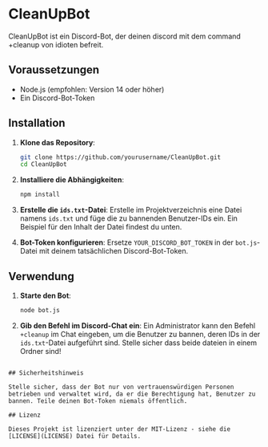 # CleanUpBot

CleanUpBot ist ein Discord-Bot, der deinen discord mit dem command +cleanup von idioten befreit.

## Voraussetzungen

- Node.js (empfohlen: Version 14 oder höher)
- Ein Discord-Bot-Token

## Installation

1. **Klone das Repository**:
   ```bash
   git clone https://github.com/yourusername/CleanUpBot.git
   cd CleanUpBot
   ```

2. **Installiere die Abhängigkeiten**:
   ```bash
   npm install
   ```

3. **Erstelle die `ids.txt`-Datei**:
   Erstelle im Projektverzeichnis eine Datei namens `ids.txt` und füge die zu bannenden Benutzer-IDs ein. Ein Beispiel für den Inhalt der Datei findest du unten.

4. **Bot-Token konfigurieren**:
   Ersetze `YOUR_DISCORD_BOT_TOKEN` in der `bot.js`-Datei mit deinem tatsächlichen Discord-Bot-Token.

## Verwendung

1. **Starte den Bot**:
   ```bash
   node bot.js
   ```

2. **Gib den Befehl im Discord-Chat ein**:
   Ein Administrator kann den Befehl `+cleanup` im Chat eingeben, um die Benutzer zu bannen, deren IDs in der `ids.txt`-Datei aufgeführt sind. Stelle sicher dass beide dateien in einem Ordner sind!
```

## Sicherheitshinweis

Stelle sicher, dass der Bot nur von vertrauenswürdigen Personen betrieben und verwaltet wird, da er die Berechtigung hat, Benutzer zu bannen. Teile deinen Bot-Token niemals öffentlich.

## Lizenz

Dieses Projekt ist lizenziert unter der MIT-Lizenz - siehe die [LICENSE](LICENSE) Datei für Details.
